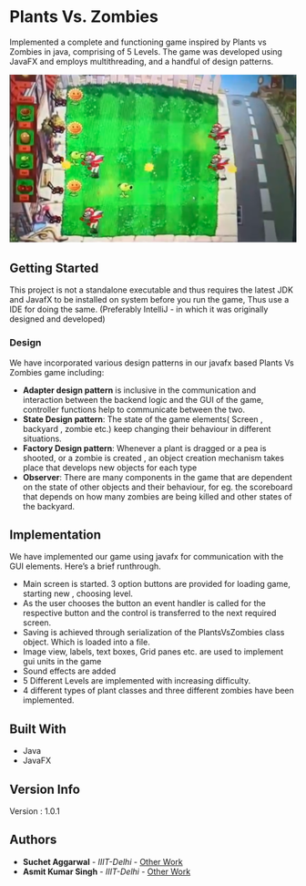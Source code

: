 # Plants Vs. Zombies

Implemented a complete and functioning game inspired by Plants vs Zombies in java, comprising of 5 Levels. The game was developed using JavaFX and employs multithreading, and a handful of design patterns.

![Pics](https://raw.githubusercontent.com/asmitks/images/master/pvz.png)

## Getting Started

This project is not a standalone executable and thus requires the latest JDK and JavafX to be installed on system before you run the game, Thus use a IDE for doing the same. (Preferably IntelliJ - in which it was originally designed and developed)

### Design

We have incorporated various design patterns in our javafx based Plants Vs Zombies game including:
* **Adapter design pattern** is inclusive in the communication and interaction between the backend logic
and the GUI of the game, controller functions help to communicate between the two.
* **State Design pattern**: The state of the game elements( Screen , backyard , zombie etc.) keep
changing their behaviour in different situations.
* **Factory Design pattern**: Whenever a plant is dragged or a pea is shooted, or a zombie is created , an
object creation mechanism takes place that develops new objects for each type
* **Observer**: There are many components in the game that are dependent on the state of other objects
and their behaviour, for eg. the scoreboard that depends on how many zombies are being killed and
other states of the backyard.


## Implementation

We have implemented our game using javafx for communication with the GUI elements. Here’s a brief
runthrough.
* Main screen is started. 3 option buttons are provided for loading game, starting new , choosing level.
* As the user chooses the button an event handler is called for the respective button and the control is
transferred to the next required screen.
* Saving is achieved through serialization of the PlantsVsZombies class object. Which is loaded into a
file.
* Image view, labels, text boxes, Grid panes etc. are used to implement gui units in the game
* Sound effects are added
* 5 Different Levels are implemented with increasing difficulty.
* 4 different types of plant classes and three different zombies have been implemented.

## Built With

* Java 
* JavaFX 

## Version Info

Version : 1.0.1

## Authors

* **Suchet Aggarwal** - *IIIT-Delhi* - [Other Work](https://github.com/Suchet-Agg)
* **Asmit Kumar Singh** - *IIIT-Delhi* - [Other Work](https://github.com/asmitks)
